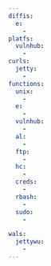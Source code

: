 ```yaml
---
diffis:
  e:
    -
platfs:
  vulnhub:
    -
curls:
  jetty:
    -
functions:
  unix:
    -
  e:
    -
  vulnhub:
    -
  al:
    -
  ftp:
    -
  hc:
    -
  creds:
    -
  rbash:
    -
  sudo:
    -

wals:
  jettywu:
    -
---
```

